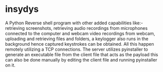 # insydys
A Python Reverse shell program  with other
added capabilities like:-
retrieving screenshots,
retrieving audio recordings from  microphones connected to the computer and  webcam video recordings from webcam, 
uploading and retrieving files and folders,
a keylogger also runs in the background hence captured keystrokes can be obtained.
All this happen remotely utilizing a TCP connections.
The server utilizes pyinstaller to generate an executable file from the client file that acts as the payload this can also be done manually by editing the client file  and running pyinstaller on it.

